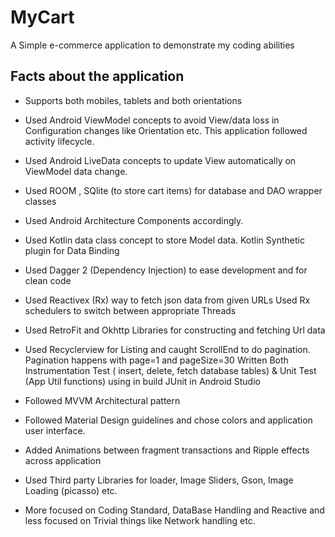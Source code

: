 # MyCart

A Simple e-commerce application to demonstrate my coding abilities

## Facts about the application
- Supports both mobiles, tablets and both orientations

- Used Android ViewModel concepts to avoid View/data loss in Configuration changes like Orientation etc. This application followed activity lifecycle. 
- Used Android LiveData concepts to update View automatically on ViewModel data change. 
- Used ROOM , SQlite (to store cart items) for database and DAO wrapper classes 
- Used Android Architecture Components accordingly.

- Used Kotlin data class concept to store Model data. Kotlin Synthetic plugin for Data Binding
- Used Dagger 2 (Dependency Injection) to ease development and for clean code
- Used Reactivex (Rx) way to fetch json data from given URLs Used Rx schedulers to switch between appropriate Threads
- Used RetroFit and Okhttp Libraries for constructing and fetching Url data
- Used Recyclerview for Listing and caught ScrollEnd to do pagination. Pagination happens with page=1 and pageSize=30
Written Both Instrumentation Test ( insert, delete, fetch database tables) & Unit Test (App Util functions) using in build JUnit in Android Studio
- Followed MVVM Architectural pattern
- Followed Material Design guidelines and chose colors and application user interface.
- Added Animations between fragment transactions and Ripple effects across application
- Used Third party Libraries for loader, Image Sliders, Gson, Image Loading (picasso) etc.
- More focused on Coding Standard, DataBase Handling and Reactive and less focused on Trivial things like Network handling etc.
